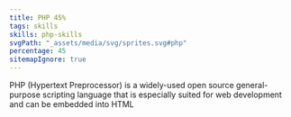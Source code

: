 ```yaml
---
title: PHP 45%
tags: skills
skills: php-skills 
svgPath: "_assets/media/svg/sprites.svg#php"
percentage: 45
sitemapIgnore: true
---
```

PHP (Hypertext Preprocessor) is a widely-used open source general-purpose scripting language that is especially suited for web development and can be embedded into HTML
 
<!-- excerpt -->
